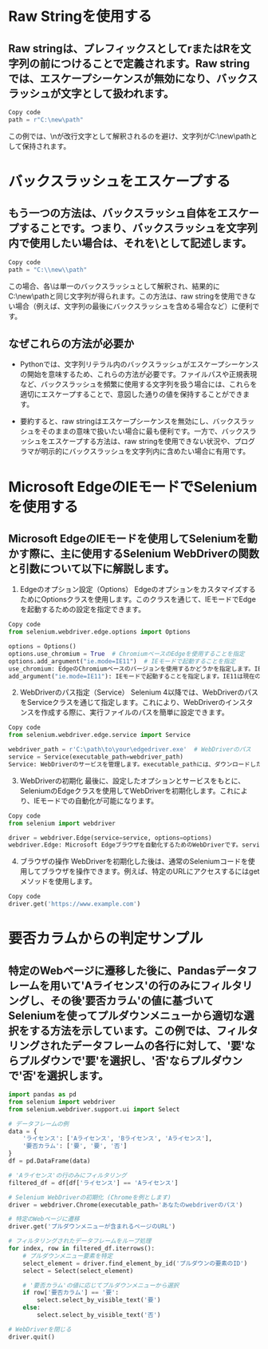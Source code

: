 # Raw Stringを使用する
## Raw stringは、プレフィックスとしてrまたはRを文字列の前につけることで定義されます。Raw stringでは、エスケープシーケンスが無効になり、バックスラッシュが文字として扱われます。

```python
Copy code
path = r"C:\new\path"
```
この例では、\nが改行文字として解釈されるのを避け、文字列がC:\new\pathとして保持されます。

# バックスラッシュをエスケープする
## もう一つの方法は、バックスラッシュ自体をエスケープすることです。つまり、バックスラッシュを文字列内で使用したい場合は、それを\\として記述します。

```python
Copy code
path = "C:\\new\\path"
```
この場合、各\\は単一のバックスラッシュとして解釈され、結果的にC:\new\pathと同じ文字列が得られます。この方法は、raw stringを使用できない場合（例えば、文字列の最後にバックスラッシュを含める場合など）に便利です。

## なぜこれらの方法が必要か
- Pythonでは、文字列リテラル内のバックスラッシュがエスケープシーケンスの開始を意味するため、これらの方法が必要です。ファイルパスや正規表現など、バックスラッシュを頻繁に使用する文字列を扱う場合には、これらを適切にエスケープすることで、意図した通りの値を保持することができます。

- 要約すると、raw stringはエスケープシーケンスを無効にし、バックスラッシュをそのままの意味で扱いたい場合に最も便利です。一方で、バックスラッシュをエスケープする方法は、raw stringを使用できない状況や、プログラマが明示的にバックスラッシュを文字列内に含めたい場合に有用です。

# Microsoft EdgeのIEモードでSeleniumを使用する
## Microsoft EdgeのIEモードを使用してSeleniumを動かす際に、主に使用するSelenium WebDriverの関数と引数について以下に解説します。

1. Edgeのオプション設定（Options）
EdgeのオプションをカスタマイズするためにOptionsクラスを使用します。このクラスを通じて、IEモードでEdgeを起動するための設定を指定できます。

```python
Copy code
from selenium.webdriver.edge.options import Options

options = Options()
options.use_chromium = True  # ChromiumベースのEdgeを使用することを指定
options.add_argument("ie.mode=IE11")  # IEモードで起動することを指定
use_chromium: EdgeのChromiumベースのバージョンを使用するかどうかを指定します。IEモードを使用する場合はTrueに設定します。
add_argument("ie.mode=IE11"): IEモードで起動することを指定します。IE11は現在のところ指定できる唯一のモードです。
```
2. WebDriverのパス指定（Service）
Selenium 4以降では、WebDriverのパスをServiceクラスを通じて指定します。これにより、WebDriverのインスタンスを作成する際に、実行ファイルのパスを簡単に設定できます。

```python
Copy code
from selenium.webdriver.edge.service import Service

webdriver_path = r'C:\path\to\your\edgedriver.exe'  # WebDriverのパス
service = Service(executable_path=webdriver_path)
Service: WebDriverのサービスを管理します。executable_pathには、ダウンロードしたEdge WebDriverの実行可能ファイルのパスを指定します。
```
3. WebDriverの初期化
最後に、設定したオプションとサービスをもとに、SeleniumのEdgeクラスを使用してWebDriverを初期化します。これにより、IEモードでの自動化が可能になります。

```python
Copy code
from selenium import webdriver

driver = webdriver.Edge(service=service, options=options)
webdriver.Edge: Microsoft Edgeブラウザを自動化するためのWebDriverです。serviceとoptionsを引数に渡して初期化します。
```
4. ブラウザの操作
WebDriverを初期化した後は、通常のSeleniumコードを使用してブラウザを操作できます。例えば、特定のURLにアクセスするにはgetメソッドを使用します。

```python
Copy code
driver.get('https://www.example.com')
```

# 要否カラムからの判定サンプル
## 特定のWebページに遷移した後に、Pandasデータフレームを用いて'Aライセンス'の行のみにフィルタリングし、その後'要否カラム'の値に基づいてSeleniumを使ってプルダウンメニューから適切な選択をする方法を示しています。この例では、フィルタリングされたデータフレームの各行に対して、'要'ならプルダウンで'要'を選択し、'否'ならプルダウンで'否'を選択します。
```python
import pandas as pd
from selenium import webdriver
from selenium.webdriver.support.ui import Select

# データフレームの例
data = {
    'ライセンス': ['Aライセンス', 'Bライセンス', 'Aライセンス'],
    '要否カラム': ['要', '要', '否']
}
df = pd.DataFrame(data)

# 'Aライセンス'の行のみにフィルタリング
filtered_df = df[df['ライセンス'] == 'Aライセンス']

# Selenium WebDriverの初期化 (Chromeを例とします)
driver = webdriver.Chrome(executable_path='あなたのwebdriverのパス')

# 特定のWebページに遷移
driver.get('プルダウンメニューが含まれるページのURL')

# フィルタリングされたデータフレームをループ処理
for index, row in filtered_df.iterrows():
    # プルダウンメニュー要素を特定
    select_element = driver.find_element_by_id('プルダウンの要素のID')
    select = Select(select_element)

    # '要否カラム'の値に応じてプルダウンメニューから選択
    if row['要否カラム'] == '要':
        select.select_by_visible_text('要')
    else:
        select.select_by_visible_text('否')

# WebDriverを閉じる
driver.quit()
```